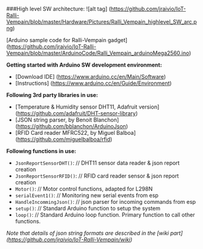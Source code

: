 

###High level SW architecture:
![alt tag] (https://github.com/jraivio/IoT-Ralli-Vempain/blob/master/Hardware/Pictures/Ralli_Vempain_highlevel_SW_arc.png)

[Arduino sample code for Ralli-Vempain gadget] (https://github.com/jraivio/IoT-Ralli-Vempain/blob/master/ArduinoCode/Ralli_Vempain_arduinoMega2560.ino)

**Getting started with Arduino SW development environment:**    
- [Download IDE] (https://www.arduino.cc/en/Main/Software)    
- [Instructions] (https://www.arduino.cc/en/Guide/Environment)     

**Following 3rd party libraries in use:**   
- [Temperature & Humidity sensor DHT11, Adafruit version] (https://github.com/adafruit/DHT-sensor-library)     
- [JSON string parser, by Benoit Blanchon] (https://github.com/bblanchon/ArduinoJson)    
- [RFID Card reader MFRC522, by Miguel Balboa] (https://github.com/miguelbalboa/rfid)    

**Following functions in use:**  
- `JsonReportSensorDHT()`: // DHT11 sensor data reader & json report creation    
- `JsonReportSensorRFID()`: // RFID card reader sensor & json report creation    
- `Motor()`:  // Motor control functions, adapted for L298N    
- `serialEvent1()`: // Monitoring new serial events from esp  
- `HandleIncommingJson()`: // json parser for incoming commands from esp    
- `setup()`: // Standard Arduino function to setup the system    
- `loop()`: // Standard Arduino loop function. Primary function to call other functions.   

_Note that details of json string formats are described in the [wiki part] (https://github.com/jraivio/IoT-Ralli-Vempain/wiki)_  



